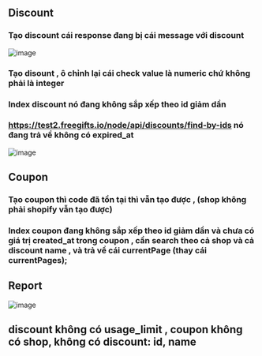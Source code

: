 ## Discount
### Tạo discount cái response đang bị cái message với discount 
![image](https://github.com/user-attachments/assets/3fadd1df-c574-4958-a3fa-2154d8aea384)
### Tạo disount , ô chỉnh lại cái check value là numeric chứ không phải là integer 
### Index discount nó đang không sắp xếp theo id giảm dần
### https://test2.freegifts.io/node/api/discounts/find-by-ids nó đang trả về không có expired_at
![image](https://github.com/user-attachments/assets/15264729-1281-4016-a629-e0227dc6d193)

## Coupon
### Tạo coupon thì code đã tồn tại thì vẫn tạo được , (shop không phải shopify vẫn tạo được) 
### Index coupon đang không sắp xếp theo id giảm dần và chưa có giá trị created_at trong coupon , cần search theo cả shop và cả discount name , và trả về cái currentPage (thay cái currentPages);

## Report
![image](https://github.com/user-attachments/assets/96ef9afe-28e2-473f-8e1e-af71ca640f47)
## discount không có usage_limit , coupon không có shop, không có discount: id, name 
